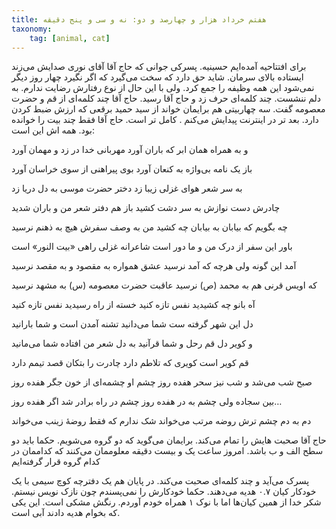 ```yaml
---
title: هفتم خرداد هزار و چهارصد و دو: نه و سی و پنج دقیقه
taxonomy:
    tag: [animal, cat]
---
```


برای افتتاحیه آمده‌ایم حسینیه. پسرکی جوانی که حاج آقا آقای نوری صدایش می‌زند ایستاده بالای سرمان. شاید حق دارد که سخت می‌گیرد که اگر نگیرد چهار روز دیگر نمی‌شود این همه وظیفه را جمع کرد. ولی با این حال از نوع رفتارش رضایت ندارم. به دلم ننشست. چند کلمه‌ای حرف زد و حاج آقا رسید. حاج آقا چند کلمه‌ای از قم و حضرت معصومه گفت. سه چهاربیتی هم برایمان خواند از سید حمید برقعی که ارزش ضبط کردن دارد. بعد تر در اینترنت پیدایش می‌کنم . کامل تر است. حاج آقا فقط چند بیت را خوانده بود. همه اش این است:

و به همراه‌‌ همان ابر که باران آورد
مهربانی خدا در زد و مهمان آورد

باز یک نامه بی‌واژه به کنعان آورد
بوی پیراهنی از سوی خراسان آورد

به سر شعر هوای غزلی زیبا زد
دختر حضرت موسی به دل دریا زد

چادرش دست نوازش به سر دشت کشید
باز هم دفتر شعر من و باران شدید

چه بگویم که بیابان به بیابان چه کشید
من به وصف سفرش هیچ به ذهنم نرسید

باور این سفر از درک من و ما دور است
شاعرانه غزلی راهی «بیت النور» است

آمد این گونه ولی هرچه که آمد نرسید
عشق همواره به مقصود و به مقصد نرسید

که اویس قرنی هم به محمد (ص) نرسید
عاقبت حضرت معصومه (س) به مشهد نرسید

آه بانو چه کشیدید نفس تازه کنید
خسته از راه رسیدید نفس تازه کنید

دل این شهر گرفته ست شما می‌دانید
تشنه آمدن است و شما بارانید

و کویر دل قم رحل و شما قرآنید
به دل شعر من افتاده شما می‌مانید

قم کویر است کویری که تلاطم دارد
چادرت را بتکان قصد تیمم دارد

صبح شب می‌شد و شب نیز سحر هفده روز
چشم او چشمه‌ای از خون جگر هفده روز

بین سجاده ولی چشم به در هفده روز
چشم در راه برادر شد اگر هفده روز…

دم به دم چشم ترش روضه مرتب می‌خواند
شک ندارم که فقط روضهٔ زینب می‌خواند

حاج آقا صحبت هایش را تمام می‌کند. برایمان می‌گوید که دو گروه می‌شویم. حکما باید دو سطح الف و ب باشد. امروز ساعت یک و بیست دقیقه معلوممان می‌کنند که کداممان در کدام گروه قرار گرفته‌ایم

پسرک می‌آید و چند کلمه‌ای صحبت می‌کند. در پایان هم یک دفترچه کوچ سیمی با یک خودکار کیان ۰.۷ هدیه می‌دهند. حکما خودکارش را نمی‌پسندم چون نازک نویس نیستم. شکر خدا از همین کیان‌ها اما با نوک ۱ همراه خودم آوردم. رنگش مشکی است. این یکی که بخوام هدیه دادند آبی است.